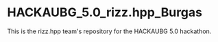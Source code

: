 # HACKAUBG_5.0_rizz.hpp_Burgas
This is the rizz.hpp team's repository for the HACKAUBG 5.0 hackathon.
